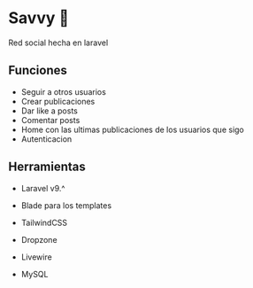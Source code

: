 
# Savvy 🤖

Red social hecha en laravel 





## Funciones

- Seguir a otros usuarios
- Crear publicaciones
- Dar like a posts
- Comentar posts
- Home con las ultimas publicaciones de los usuarios que sigo
- Autenticacion




## Herramientas

- Laravel v9.^

- Blade para los templates

- TailwindCSS

- Dropzone

- Livewire

- MySQL
